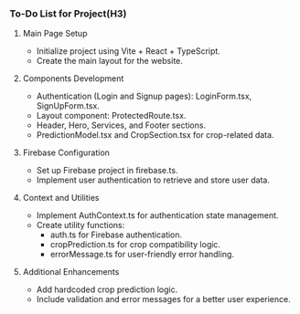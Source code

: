 ### **To-Do List for Project**(H3)
1. Main Page Setup
    - Initialize project using Vite + React + TypeScript.
    - Create the main layout for the website.

2. Components Development
    - Authentication (Login and Signup pages): LoginForm.tsx, SignUpForm.tsx.
    - Layout component: ProtectedRoute.tsx.
    - Header, Hero, Services, and Footer sections.
    - PredictionModel.tsx and CropSection.tsx for crop-related data.

3. Firebase Configuration
    - Set up Firebase project in firebase.ts.
    - Implement user authentication to retrieve and store user data.

4. Context and Utilities
    - Implement AuthContext.ts for authentication state management.
    - Create utility functions:
       - auth.ts for Firebase authentication.
       - cropPrediction.ts for crop compatibility logic.
       - errorMessage.ts for user-friendly error handling.

5. Additional Enhancements
    - Add hardcoded crop prediction logic.
    - Include validation and error messages for a better user experience.
